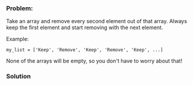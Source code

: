 ### Problem:
<p>Take an array and remove every second element out of that array. Always keep the first element and start removing with the next element.</p>
<p>Example:</p>
<pre><code class="language-python">my_list = [<span class="hljs-string">&apos;Keep&apos;</span>, <span class="hljs-string">&apos;Remove&apos;</span>, <span class="hljs-string">&apos;Keep&apos;</span>, <span class="hljs-string">&apos;Remove&apos;</span>, <span class="hljs-string">&apos;Keep&apos;</span>, ...]</code></pre>
<pre style="display: none;"><code class="language-ruby">my_arr = [<span class="hljs-string">&apos;Keep&apos;</span>, <span class="hljs-string">&apos;Remove&apos;</span>, <span class="hljs-string">&apos;Keep&apos;</span>, <span class="hljs-string">&apos;Remove&apos;</span>, <span class="hljs-string">&apos;Keep&apos;</span>, ...]</code></pre>
<pre style="display: none;"><code class="language-javascript">myArr = [<span class="hljs-string">&apos;Keep&apos;</span>, <span class="hljs-string">&apos;Remove&apos;</span>, <span class="hljs-string">&apos;Keep&apos;</span>, <span class="hljs-string">&apos;Remove&apos;</span>, <span class="hljs-string">&apos;Keep&apos;</span>, ...];</code></pre>
<pre style="display: none;"><code class="language-scala">myArr = <span class="hljs-type">List</span>(<span class="hljs-string">&quot;Keep&quot;</span>, <span class="hljs-string">&quot;Remove&quot;</span>, <span class="hljs-string">&quot;Keep&quot;</span>, <span class="hljs-string">&quot;Remove&quot;</span>, <span class="hljs-string">&quot;Keep&quot;</span>, ...)</code></pre>
<p>None of the arrays will be empty, so you don&apos;t have to worry about that!</p>

### Solution